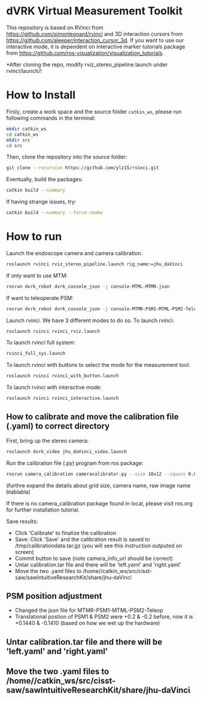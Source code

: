 # dVRK Virtual Measurement Toolkit
This repository is based on RVinci from https://github.com/simonleonard/rvinci and 3D interaction cursors from https://github.com/aleeper/interaction_cursor_3d.
If you want to use our interactive mode, it is dependent on interactive marker tutorials package from https://github.com/ros-visualization/visualization_tutorials.

*After cloning the repo, modify rviz_stereo_pipeline.launch under rvinci/launch/!


# How to Install 

Firsly, create a work space and the source folder `catkin_ws`, please run following commands in the terminal:

```bash
mkdir catkin_ws
cd catkin_ws
mkdir src
cd src
```


Then, clone the repository into the source folder:

```bash
git clone --recursive https://github.com/ylz15/rvinci.git
```

Eventually, build the packages:

```bash
catkin build --summary
```

If having strange issues, try:
```bash
catkin build --summary --force-cmake
```


# How to run 
Launch the endoscope camera and camera calibration.
```bash
roslaunch rvinci rviz_stereo_pipeline.launch rig_name:=jhu_daVinci
```
If only want to use MTM:
```bash
rosrun dvrk_robot dvrk_console_json -j console-MTML-MTMR.json
```
If want to teleoperate PSM:
```bash
rosrun dvrk_robot dvrk_console_json -j console-MTMR-PSM1-MTML-PSM2-Teleop.json
```
Launch rvinci. We have 3 different modes to do so.
To launch rvinci:
```bash
roslaunch rvinci rvinci_rviz.launch
```
To launch rvinci full system:
```bash
rvinci_full_sys.launch
```

To launch rvinci with buttons to select the mode for the measurement tool:
```bash
roslaunch rvinci rvinci_with_button.launch
```
To launch rvinci with interactive mode:
```bash
roslaunch rvinci rvinci_interactive.launch
```

## How to calibrate and move the calibration file (.yaml) to correct directory
First, bring up the stereo camera:
```bash
roslaunch dvrk_video jhu_daVinci_video.launch
```

Run the calibration file (.py) program from ros package:
```bash
rosrun camera_calibration cameracalibrator.py --size 10x12 --square 0.0045 right:=/jhu_daVinci/right/decklink/jhu_daVinci_right/image_raw left:=/jhu_daVinci/left/decklink/jhu_daVinci_left/image_raw right_camera:=/jhu_daVinci/right/decklink left_camera:=/jhu_daVinci/left/decklink --approximate=0.050
```
 (furthre expand the details about grid size, camera name, raw image name blablabla)

If there is no camera_calibration package found in local, please visit ros.org for further installation tutorial.


Save results:

- Click 'Calibrate' to finalize the calibration
- Save: Click 'Save' and the calibration result is saved to /tmp/calibrationdata.tar.gz (you will see this instruction outputed on screen)
- Commit button to save (note camera_info_url should be correct)
- Untar calibration.tar file and there will be 'left.yaml' and 'right.yaml'
- Move the two .yaml files to /home//catkin_ws/src/cisst-saw/sawIntuitiveResearchKit/share/jhu-daVinci

## PSM position adjustment
- Changed the json file for MTMR-PSM1-MTML-PSM2-Teleop
- Translational postion of PSM1 & PSM2 were +0.2 & -0.2 before, now it is +0.1440 & -0.1410 (based on how we wet up the hardware) 

## Untar calibration.tar file and there will be 'left.yaml' and 'right.yaml'
## Move the two .yaml files to /home/<user>/catkin_ws/src/cisst-saw/sawIntuitiveResearchKit/share/jhu-daVinci


